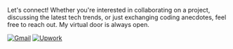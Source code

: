 Let's connect! Whether you're interested in collaborating on a project, discussing the latest tech trends, or just exchanging coding anecdotes, feel free to reach out. My virtual door is always open.


[![Gmail](https://img.shields.io/badge/Gmail-%23d9534f?style=for-the-badge&logo=gmail&logoColor=white)](mailto:ataurrab56@gmail.com)  [![Upwork](https://img.shields.io/badge/Upwork-%236db33f?style=for-the-badge&logo=upwork&logoColor=white)](https://www.upwork.com/freelancers/~010265848fae8ffe2e)     


<!---
AtaUrrab/AtaUrrab is a ✨ special ✨ repository because its `README.md` (this file) appears on your GitHub profile.
You can click the Preview link to take a look at your changes.
--->

